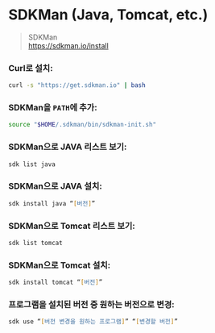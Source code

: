 # SDKMan (Java, Tomcat, etc.)

> SDKMan
> <br> https://sdkman.io/install

### Curl로 설치:

```zsh
curl -s "https://get.sdkman.io" | bash
```

### SDKMan을 `PATH`에 추가:

```zsh
source "$HOME/.sdkman/bin/sdkman-init.sh"
```

### SDKMan으로 JAVA 리스트 보기:

```zsh
sdk list java
```

### SDKMan으로 JAVA 설치:

```zsh
sdk install java “[버전]”
```

### SDKMan으로 Tomcat 리스트 보기:

```zsh
sdk list tomcat
```

### SDKMan으로 Tomcat 설치:

```zsh
sdk install tomcat “[버전]”
```

### 프로그램을 설치된 버전 중 원하는 버전으로 변경:

```zsh
sdk use “[버전 변경을 원하는 프로그램]” “[변경할 버전]”
```
